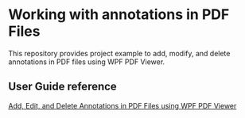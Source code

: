 # Working with annotations in PDF Files

This repository provides project example to add, modify, and delete annotations in PDF files using WPF PDF Viewer.

## User Guide reference

[Add, Edit, and Delete Annotations in PDF Files using WPF PDF Viewer](https://help.syncfusion.com/wpf/pdf-viewer/working-with-annotations/)
